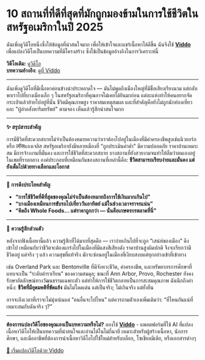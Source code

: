 # 10 สถานที่ที่ดีที่สุดที่มักถูกมองข้ามในการใช้ชีวิตในสหรัฐอเมริกาในปี 2025

ฉันเพิ่งดูวิดีโอหนึ่งซึ่งให้ข้อมูลที่น่าสนใจมาก เพื่อให้เข้าใจและแชร์เนื้อหาได้ดีขึ้น ฉันจึงใช้ **[Viddo](https://viddo.pro/)** เพื่อแปลงวิดีโอเป็นบทความที่มีโครงสร้าง ซึ่งใช้เป็นข้อมูลอ้างอิงในการวิเคราะห์นี้

**วิดีโอเดิม:** [ดูวิดีโอ](https://www.youtube.com/watch?v=Idl-FA_GMmM)  
**บทความอ้างอิง:** [ดูที่ Viddo](https://viddo.pro/zh/video-result/d02dc021-7d07-4a13-a5a5-0e6a569bb036)

---

ฉันเพิ่งดูวิดีโอที่มีเนื้อหาค่อนข้างน่าประหลาดใจ — มันไม่พูดถึงเมืองใหญ่ที่มีชื่อเสียงเรียงนาม แต่กลับพาเราไปที่บางเมืองเล็ก ๆ ในสหรัฐอเมริกาที่คุณอาจไม่เคยได้ยินมาก่อน แต่ละแห่งทำให้คนอยากจัดกระเป๋าแล้วย้ายไปอยู่ที่นั่น ชีวิตมีคุณภาพสูง ราคาสมเหตุสมผล และที่สำคัญคือยังไม่ถูกนักท่องเที่ยวและ "ผู้ล่าอสังหาริมทรัพย์" ตามจอง เห็นแล้วรู้สึกน่าสนใจมาก

---

**✨ สรุปสาระสำคัญ**

การมีชีวิตที่สะดวกสบายไม่จำเป็นต้องหมายความว่าเราต้องไปอยู่ในเมืองที่มีค่าครองชีพสูงเช่นนิวยอร์กหรือ लॉसแองเจลิส สหรัฐอเมริกายังมีหลายเมืองที่ “ถูกประเมินค่าต่ำ” มีความปลอดภัย ราคาบ้านเหมาะสม มีการจ้างงานที่มั่นคง และการใช้ชีวิตที่สะดวกสบาย บางสถานที่ยังสวยงามจนทำให้ลืมว่าตนเองอยู่ในเขตที่ราบกลาง องค์ประกอบที่เหมือนกันของสถานที่เหล่านี้คือ: **ชีวิตสามารถเรียบง่ายและมั่นคง แต่ยังเต็มไปด้วยทางเลือกและโอกาส** 

---

**🎯 การดึงประโยคสำคัญ**

- **“การใช้ชีวิตที่ดีที่สุดของคุณไม่จำเป็นต้องหมายถึงการใช้เงินมากเกินไป”**
- **“บางเมืองเหมือนการขับรถไปเที่ยววันอาทิตย์ แม้ในช่วงเวลาจราจรแน่น”**
- **“คิดถึง Whole Foods... แต่ราคาถูกกว่า — นั่นคือเกษตรกรตลาดที่นี่”**

---

**🧠 ความรู้สึกส่วนตัว**

หลังจากฟังเนื้อหานี้แล้ว ความรู้สึกที่ได้มากที่สุดคือ — เราง่ายเกินไปที่จะถูก “เสน่ห์ของเมือง” ดึงเข้าไป เหมือนกับว่าชีวิตจะต้องแกร่งไปในเมืองที่มีแสงสีเสียงดัง ราคาบ้านสูงผิดปกติ จึงจะเรียกว่ามีชีวิตอยู่ แต่จริง ๆ แล้ว ความสุขที่แท้จริง มักจะซ่อนอยู่ในเมืองที่เงียบสงบแต่ทุกอย่างเข้าที่เข้าทาง

เช่น Overland Park และ Bentonville ที่มีจังหวะชีวิต, ค่าครองชีพ, และทรัพยากรการศึกษาที่แทบจะเป็น “ระดับตำราเรียน” ของความสมดุล; ขณะที่ Ann Arbor, Provo, Rochester ยังคงรักษาอัตลักษณ์ทางวัฒนธรรมเฉพาะตัว แต่ทำให้การใช้ชีวิตกลายเป็นการสะสมคุณภาพ ฉันนึกถึงคำหนึ่ง: **ชีวิตที่มีอุดมคติที่ขัดแย้ง** มันไม่โดดเด่น แต่เป็นจริง; ไม่เกินจริง แต่ยั่งยืน

อาจจะถึงเวลาที่เราจะไม่มุ่งเน้นแค่ “คนอื่นจะไปไหน” แต่ควรถามตัวเองเพิ่มเติมว่า: “ที่ไหนกันแน่ที่เหมาะสมกับฉันจริง ๆ?”

---

**ต้องการแปลงวิดีโอของคุณเองเป็นบทความหรือไม่?** ลองใช้ **[Viddo](https://viddo.pro/)** - แพลตฟอร์มที่ใช้ AI ที่แปลงเนื้อหาวิดีโอให้เป็นบทความที่น่าสนใจและอ่านได้ในไม่กี่นาที เหมาะสำหรับผู้สร้างเนื้อหา, นักการศึกษา, และมืออาชีพที่ต้องการนำเนื้อหาวิดีโอไปใช้ใหม่สำหรับบล็อก, โซเชียลมีเดีย, หรือเอกสารต่างๆ

[🚀 เริ่มแปลงวิดีโอด้วย Viddo](https://viddo.pro/)